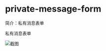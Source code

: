 # private-message-form

简介：私有消息表单

私有消息表单

![截图](https://img.alicdn.com/tfs/TB1H5Q1lhrI8KJjy0FpXXb5hVXa-1234-784.png)





